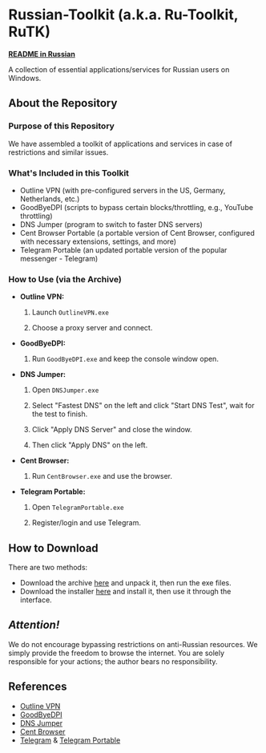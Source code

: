 # Russian-Toolkit (a.k.a. Ru-Toolkit, RuTK)

[**README in Russian**](README_ru.md)

A collection of essential applications/services for Russian users on Windows.

## About the Repository

### Purpose of this Repository

We have assembled a toolkit of applications and services in case of restrictions and similar issues.

### What's Included in this Toolkit

- Outline VPN (with pre-configured servers in the US, Germany, Netherlands, etc.)
- GoodByeDPI (scripts to bypass certain blocks/throttling, e.g., YouTube throttling)
- DNS Jumper (program to switch to faster DNS servers)
- Cent Browser Portable (a portable version of Cent Browser, configured with necessary extensions, settings, and more)
- Telegram Portable (an updated portable version of the popular messenger - Telegram)

### How to Use (via the Archive)

- **Outline VPN:**

    1. Launch `OutlineVPN.exe`

    2. Choose a proxy server and connect.

- **GoodByeDPI:**
    
    1. Run `GoodByeDPI.exe` and keep the console window open.

- **DNS Jumper:**

    1. Open `DNSJumper.exe`

    2. Select "Fastest DNS" on the left and click "Start DNS Test", wait for the test to finish.

    3. Click "Apply DNS Server" and close the window.

    4. Then click "Apply DNS" on the left.

- **Cent Browser:**

    1. Run `CentBrowser.exe` and use the browser.

- **Telegram Portable:**

    1. Open `TelegramPortable.exe`

    2. Register/login and use Telegram.

## How to Download

There are two methods:
- Download the archive [here]() and unpack it, then run the exe files.
- Download the installer [here]() and install it, then use it through the interface.

## ***Attention!***

We do not encourage bypassing restrictions on anti-Russian resources. We simply provide the freedom to browse the internet. You are solely responsible for your actions; the author bears no responsibility.

## References

- [Outline VPN](https://getoutline.org)
- [GoodByeDPI](https://github.com/ValdikSS/GoodbyeDPI)
- [DNS Jumper](https://dns-jumper.ru)
- [Cent Browser](https://www.centbrowser.com)
- [Telegram](https://telegram.org) & [Telegram Portable](https://telegram-desktop-portable.ru.uptodown.com/windows)
